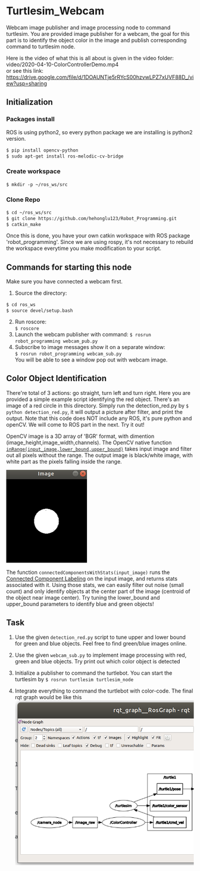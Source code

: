# Turtlesim_Webcam
Webcam image publisher and image processing node to command turtlesim. You are provided image publisher for a webcam, the goal for this part is to identify the object color in the image and publish corresponding command to turtlesim node.

Here is the video of what this is all about is given in the video folder:  
video/2020-04-10-ColorControllerDemo.mp4  
or see this link:  
https://drive.google.com/file/d/1DOAUNTje5rRYcS00hzvwLPZ7xUVF88D_/view?usp=sharing

## Initialization
### Packages install
ROS is using python2, so every python package we are installing is python2 version.
```
$ pip install opencv-python
$ sudo apt-get install ros-melodic-cv-bridge
```
### Create workspace
`$ mkdir -p ~/ros_ws/src`
### Clone Repo
```
$ cd ~/ros_ws/src
$ git clone https://github.com/hehonglu123/Robot_Programming.git
$ catkin_make
```
Once this is done, you have your own catkin workspace with ROS package 'robot_programming'. Since we are using rospy, it's not necessary to rebuild the workspace everytime you make modification to your script.


## Commands for starting this node
Make sure you have connected a webcam first.
1) Source the directory:
```
$ cd ros_ws
$ source devel/setup.bash
```
2) Run roscore:  
`$ roscore`  
3) Launch the webcam publisher with command:
`$ rosrun  robot_programming webcam_pub.py` 
4) Subscribe to image messages show it on a separate window:  
`$ rosrun robot_programming webcam_sub.py`  
You will be able to see a window pop out with webcam image.

## Color Object Identification
There're total of 3 actions: go straight, turn left and turn right. Here you are provided a simple example script identifying the red object.
There's an image of a red circle in this directory. Simply run the detection_red.py by `$ python detection_red.py`, it will output a picture after filter, and print the output. Note that this code does NOT include any ROS, it's pure python and openCV. We will come to ROS part in the next. Try it out! 

OpenCV image is a 3D array of 'BGR' format, with dimention (image_height,image_width,channels). The OpenCV native function [`inRange(input_image,lower_bound,upper_bound)`](https://docs.opencv.org/3.4/da/d97/tutorial_threshold_inRange.html) takes input image and filter out all pixels without the range. The output image is black/white image, with white part as the pixels falling inside the range.

![](images/filtered_red.png)

The function `connectedComponentsWithStats(input_image)` runs the [Connected Component Labeling](https://en.wikipedia.org/wiki/Connected-component_labeling) on the input image, and returns stats associated with it. Using those stats, we can easily filter out noise (small count) and only identify objects at the center part of the image (centroid of the object near image center).
Try tuning the lower_bound and upper_bound parameters to identify blue and green objects!

## Task
1) Use the given `detection_red.py` script to tune upper and lower bound for green and blue objects. Feel free to find green/blue images online.

2) Use the given `webcam_sub.py` to implement image processing with red, green and blue objects. Try print out which color object is detected  

3) Initialize a publisher to command the turtlebot. You can start the turtlesim by
`$ rosrun turtlesim turtlesim_node`

4) Integrate everything to command the turtlebot with color-code. The final rqt graph would be like this
![](images/0006.png)
